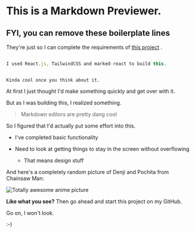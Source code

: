 # This is a Markdown Previewer.
        
 ## FYI, you can remove these boilerplate lines
        
 They're just so I can complete the requirements of [this project](https://www.freecodecamp.org/learn/front-end-development-libraries/front-end-development-libraries-projects/build-a-markdown-previewer) .
        
  ```js 
        
  I used React.js, TailwindCSS and marked-react to build this.
        
  ``` 
        
 `Kinda cool once you think about it.`
        
 At first I just thought I'd make something quickly and get over with it.
        
 But as I was building this, I realized something.
        
  > Markdown editors are pretty dang cool
        
 So I figured that I'd actually put some effort into this.
        
 * I've completed basic functionality
        
 * Need to look at getting things to stay in the screen without overflowing
        
     * That means design stuff
        
 And here's a completely random picture of Denji and Pochita from Chainsaw Man:
        
  ![Totally awesome anime picture](https://static1.cbrimages.com/wordpress/wp-content/uploads/2021/04/Mappas-Chainsaw-Man.jpg?q=50&fit=contain&w=1140&h=&dpr=1.5) 
        
 **Like what you see?** Then go ahead and start this project on my GitHub. 
        
 Go on, I won't look.
        
 :-)
    
